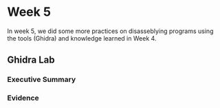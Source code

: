 # Week 5

In week 5, we did some more practices on disasseblying programs using the tools (Ghidra) and knowledge learned in Week 4.  

## Ghidra Lab

### Executive Summary


### Evidence
